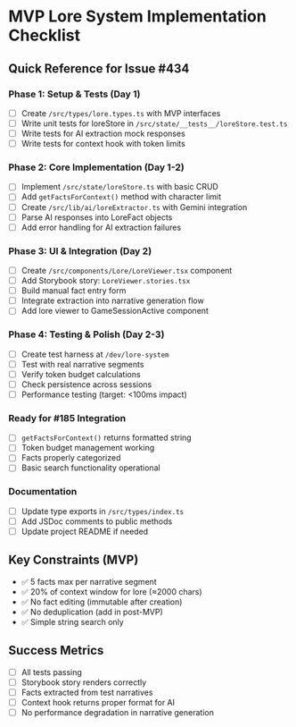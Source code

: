 # MVP Lore System Implementation Checklist

## Quick Reference for Issue #434

### Phase 1: Setup & Tests (Day 1)
- [ ] Create `/src/types/lore.types.ts` with MVP interfaces
- [ ] Write unit tests for loreStore in `/src/state/__tests__/loreStore.test.ts`
- [ ] Write tests for AI extraction mock responses
- [ ] Write tests for context hook with token limits

### Phase 2: Core Implementation (Day 1-2)
- [ ] Implement `/src/state/loreStore.ts` with basic CRUD
- [ ] Add `getFactsForContext()` method with character limit
- [ ] Create `/src/lib/ai/loreExtractor.ts` with Gemini integration
- [ ] Parse AI responses into LoreFact objects
- [ ] Add error handling for AI extraction failures

### Phase 3: UI & Integration (Day 2)
- [ ] Create `/src/components/Lore/LoreViewer.tsx` component
- [ ] Add Storybook story: `LoreViewer.stories.tsx`
- [ ] Build manual fact entry form
- [ ] Integrate extraction into narrative generation flow
- [ ] Add lore viewer to GameSessionActive component

### Phase 4: Testing & Polish (Day 2-3)
- [ ] Create test harness at `/dev/lore-system`
- [ ] Test with real narrative segments
- [ ] Verify token budget calculations
- [ ] Check persistence across sessions
- [ ] Performance testing (target: <100ms impact)

### Ready for #185 Integration
- [ ] `getFactsForContext()` returns formatted string
- [ ] Token budget management working
- [ ] Facts properly categorized
- [ ] Basic search functionality operational

### Documentation
- [ ] Update type exports in `/src/types/index.ts`
- [ ] Add JSDoc comments to public methods
- [ ] Update project README if needed

## Key Constraints (MVP)
- ✅ 5 facts max per narrative segment
- ✅ 20% of context window for lore (≈2000 chars)
- ✅ No fact editing (immutable after creation)
- ✅ No deduplication (add in post-MVP)
- ✅ Simple string search only

## Success Metrics
- [ ] All tests passing
- [ ] Storybook story renders correctly
- [ ] Facts extracted from test narratives
- [ ] Context hook returns proper format for AI
- [ ] No performance degradation in narrative generation
